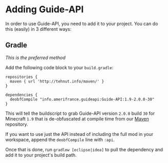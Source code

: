 Adding Guide-API
==========================

In order to use Guide-API, you need to add it to your project. You can do this (easily) in 3 different ways:

## Gradle
*This is the preferred method*

Add the following code block to your `build.gradle`:

```
repositories {
  maven { url 'http://tehnut.info/maven/' }
}

dependencies {
  deobfCompile "info.amerifrance.guideapi:Guide-API:1.9-2.0.0-30"
}
```

This will tell the buildscript to grab Guide-API version `2.0.0` build `30` for Minecraft `1.9` that is de-obfuscated at compile time from our [Maven](http://tehnut.info/maven/) repository.

If you want to use just the API instead of including the full mod in your workspace, append the `deobfCompile` line with `:api`.

Once that is done, run `gradlew [eclipse|idea]` to pull the dependency and add it to your project's build path. 